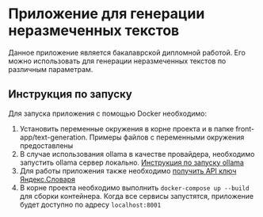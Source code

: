 # Приложение для генерации неразмеченных текстов

Данное приложение является бакалаврской дипломной работой. Его можно использовать для генерации неразмеченных текстов по различным параметрам.

## Инструкция по запуску

Для запуска приложения с помощью Docker необходимо:

1. Установить переменные окружения в корне проекта и в папке front-app/text-generation. Примеры файлов с переменными окружения предоставлены
2. В случае использования ollama в качестве провайдера, необходимо запустить ollama сервер локально. [Инструкция по запуску ollama](https://www.reddit.com/r/ollama/comments/1ibhxvm/guide_to_installing_and_locally_running_ollama/)
3. Для работы приложения также необходимо [получить API ключ Яндекс.Словаря](https://yandex.ru/dev/dictionary/keys/get/?service=dict)
4. В корне проекта необходимо выполнить `docker-compose up --build` для сборки контейнера. Когда все сервисы запустятся, приложение будет доступно по адресу `localhost:8001`